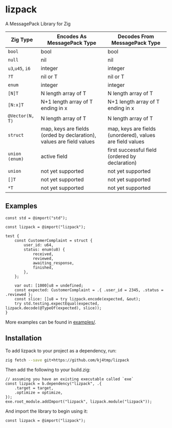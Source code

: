# lizpack

A MessagePack Library for Zig

| Zig Type         | Encodes As MessagePack Type                                          | Decodes From MessagePack Type                             |
| ---------------- | -------------------------------------------------------------------- | --------------------------------------------------------- |
| `bool`           | bool                                                                 | bool                                                      |
| `null`           | nil                                                                  | nil                                                       |
| `u3`,`u45`, `i6` | integer                                                              | integer                                                   |
| `?T`             | nil or T                                                             | nil or T                                                  |
| `enum`           | integer                                                              | integer                                                   |
| `[N]T`           | N length array of T                                                  | N length array of T                                       |
| `[N:x]T`         | N+1 length array of T ending in x                                    | N+1 length array of T ending in x                         |
| `@Vector(N, T)`  | N length array of T                                                  | N length array of T                                       |
| `struct`         | map, keys are fields (orded by declaration), values are field values | map, keys are fields (unordered), values are field values |
| `union (enum)`   | active field                                                         | first successful field (ordered by declaration)           |
| `union`          | not yet supported                                                    | not yet supported                                         |
| `[]T`            | not yet supported                                                    | not yet supported                                         |
| `*T`             | not yet supported                                                    | not yet supported                                         |

## Examples

```zig
const std = @import("std");

const lizpack = @import("lizpack");

test {
    const CustomerComplaint = struct {
        user_id: u64,
        status: enum(u8) {
            received,
            reviewed,
            awaiting_response,
            finished,
        },
    };

    var out: [1000]u8 = undefined;
    const expected: CustomerComplaint = .{ .user_id = 2345, .status = .reviewed };
    const slice: []u8 = try lizpack.encode(expected, &out);
    try std.testing.expectEqual(expected, lizpack.decode(@TypeOf(expected), slice));
}

```

More examples can be found in [examples/](/examples/).

## Installation

To add lizpack to your project as a dependency, run:

```sh
zig fetch --save git+https://github.com/kj4tmp/lizpack
```

Then add the following to your build.zig:

```zig
// assuming you have an existing executable called `exe`
const lizpack = b.dependency("lizpack", .{
    .target = target,
    .optimize = optimize,
});
exe.root_module.addImport("lizpack", lizpack.module("lizpack"));
```

And import the library to begin using it:

```zig
const lizpack = @import("lizpack");
```
